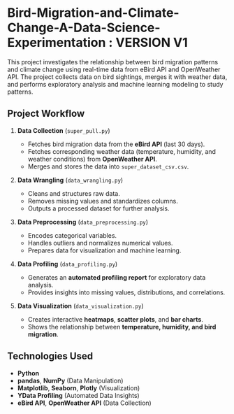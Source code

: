 # Bird-Migration-and-Climate-Change-A-Data-Science-Experimentation : VERSION V1
This project investigates the relationship between bird migration patterns and climate change using real-time data from eBird API and OpenWeather API. The project collects data on bird sightings, merges it with weather data, and performs exploratory analysis and machine learning modeling to study patterns.

## Project Workflow  
1. **Data Collection** (`super_pull.py`)  
   - Fetches bird migration data from the **eBird API** (last 30 days).  
   - Fetches corresponding weather data (temperature, humidity, and weather conditions) from **OpenWeather API**.  
   - Merges and stores the data into `super_dataset_csv.csv`.  

2. **Data Wrangling** (`data_wrangling.py`)  
   - Cleans and structures raw data.  
   - Removes missing values and standardizes columns.  
   - Outputs a processed dataset for further analysis.  

3. **Data Preprocessing** (`data_preprocessing.py`)  
   - Encodes categorical variables.  
   - Handles outliers and normalizes numerical values.  
   - Prepares data for visualization and machine learning.  

4. **Data Profiling** (`data_profiling.py`)  
   - Generates an **automated profiling report** for exploratory data analysis.  
   - Provides insights into missing values, distributions, and correlations.  

5. **Data Visualization** (`data_visualization.py`)  
   - Creates interactive **heatmaps**, **scatter plots**, and **bar charts**.  
   - Shows the relationship between **temperature, humidity, and bird migration**.  

## Technologies Used  
- **Python**  
- **pandas**, **NumPy** (Data Manipulation)  
- **Matplotlib**, **Seaborn**, **Plotly** (Visualization)  
- **YData Profiling** (Automated Data Insights)  
- **eBird API**, **OpenWeather API** (Data Collection)  


